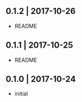 ## 0.1.2 | 2017-10-26

- README

## 0.1.1 | 2017-10-25

- README


## 0.1.0 | 2017-10-24

- initial
